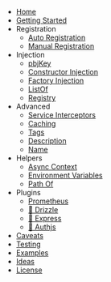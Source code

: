 - [Home](/)
- [Getting Started](getting-started.md)
- Registration
  - [Auto Registration](auto-registration.md)
  - [Manual Registration](manual-registration.md)
- Injection
  - [pbjKey](pbj-key.md)
  - [Constructor Injection](constructor-injection.md)
  - [Factory Injection](factory-injection.md)
  - [ListOf](list-of.md)
  - [Registry](registry.md)
- Advanced
  - [Service Interceptors](advanced/interceptors.md)
  - [Caching](advanced/caching.md)
  - [Tags](advanced/tags.md)
  - [Description](advanced/service-events.md)
  - [Name](advanced/name.md)
- Helpers
  - [Async Context](async.md)
  - [Environment Variables](env.md)
  - [Path Of](path-of.md)
- Plugins
  - [Prometheus](./plugins/metrics.md)
  - [🚧 Drizzle](./plugins/drizzle.md)
  - [🚧 Express](./plugins/express.md)
  - [🚧 Authjs](./plugins/authjs.md)
- [Caveats](caveats.md)
- [Testing](testing.md)
- [Examples](https://github.com/spbjjus/pbj/tree/main/examples)
- [Ideas](ideas.md)
- [License](license.md)
